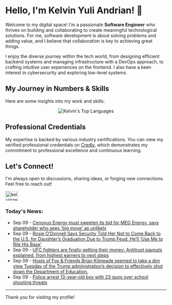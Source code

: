 # Hello, I'm Kelvin Yuli Andrian! 👋

Welcome to my digital space! I'm a passionate **Software Engineer** who thrives on building and collaborating to create meaningful technological solutions. For me, software development is about solving problems and adding value, and I believe that collaboration is key to achieving great things.

I enjoy the diverse journey within the tech world, from designing efficient backend systems and managing infrastructure with a DevOps approach, to crafting intuitive user experiences on the frontend. I also have a keen interest in cybersecurity and exploring low-level systems.

## My Journey in Numbers & Skills

Here are some insights into my work and skills:

<p align="center">
  <img src="https://github-readme-stats.vercel.app/api/top-langs/?username=kelvinzer0&layout=compact&theme=radical" alt="Kelvin's Top Languages" />
</p>

## Professional Credentials

My expertise is backed by various industry certifications. You can view my verified professional credentials on [Credly](https://www.credly.com/users/kelvin-yuli-andrian/badges), which demonstrates my commitment to professional excellence and continuous learning.

## Let's Connect!

I'm always open to discussions, sharing ideas, or forging new connections. Feel free to reach out!

<p align="left">
    <a href="https://linkedin.com/in/kelvinzero" target="blank"><img align="center" src="https://cdn.jsdelivr.net/npm/simple-icons@3.0.1/icons/linkedin.svg" alt="kelvinzero" height="30" width="40" /></a>
</p>

### Today's News:

<!-- feed start -->
- Sep 09 - [Cenovus Energy must sweeten its bid for MEG Energy, says shareholder who sees 'big move' as unlikely](https://finance.yahoo.com/news/cenovus-energy-must-sweeten-its-bid-for-meg-energy-says-shareholder-who-sees-big-move-as-unlikely-140654868.html)
- Sep 09 - [Rosie O’Donnell Says Security Told Her Not to Come Back to the U.S. for Daughter’s Graduation Due to Trump Feud: He’ll ‘Use Me to Rile His Base’](https://www.yahoo.com/entertainment/celebrity/articles/rosie-o-donnell-says-security-192312546.html)
- Sep 09 - [UFC fighters are finally getting their money: Antitrust payouts explained, from highest earners to next steps](https://sports.yahoo.com/mma/article/ufc-fighters-are-finally-getting-their-money-antitrust-payouts-explained-from-highest-earners-to-next-steps-170537959.html)
- Sep 09 - [Hosts of Fox & Friends Brian Kilmeade seemed to take a dim view Tuesday of the Trump administration’s decision to effectively shut down the Department of Education.](https://www.yahoo.com/news/videos/hosts-fox-friends-brian-kilmeade-165513358.html)
- Sep 09 - [Police arrest 13-year-old boy with 23 guns over school shooting threats](https://www.yahoo.com/news/articles/police-arrest-13-old-boy-160134864.html)
<!-- feed end -->

---

Thank you for visiting my profile!
